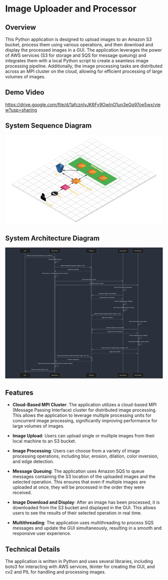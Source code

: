 # Image Uploader and Processor

## Overview

This Python application is designed to upload images to an Amazon S3 bucket, process them using various operations, and then download and display the processed images in a GUI. The application leverages the power of AWS services (S3 for storage and SQS for message queuing) and integrates them with a local Python script to create a seamless image processing pipeline. Additionally, the image processing tasks are distributed across an MPI cluster on the cloud, allowing for efficient processing of large volumes of images.

## Demo Video

https://drive.google.com/file/d/1afcznIvJK6Fy9OwlnO1un3eGq97oe5wx/view?usp=sharing

## System Sequence Diagram

<img src="./Architectrue.jpg" alt="Sequence Diagram" width="100%" height="50%">

## System Architecture Diagram

<img src="./Sequence.jpg" alt="Website Architecture Diagram" width="100%" height="50%">

## Features

- **Cloud-Based MPI Cluster**: The application utilizes a cloud-based MPI (Message Passing Interface) cluster for distributed image processing. This allows the application to leverage multiple processing units for concurrent image processing, significantly improving performance for large volumes of images.

- **Image Upload**: Users can upload single or multiple images from their local machine to an S3 bucket.

- **Image Processing**: Users can choose from a variety of image processing operations, including blur, erosion, dilation, color inversion, and edge detection.

- **Message Queuing**: The application uses Amazon SQS to queue messages containing the S3 location of the uploaded images and the selected operation. This ensures that even if multiple images are uploaded at once, they will be processed in the order they were received.

- **Image Download and Display**: After an image has been processed, it is downloaded from the S3 bucket and displayed in the GUI. This allows users to see the results of their selected operation in real time.

- **Multithreading**: The application uses multithreading to process SQS messages and update the GUI simultaneously, resulting in a smooth and responsive user experience.

## Technical Details

The application is written in Python and uses several libraries, including boto3 for interacting with AWS services, tkinter for creating the GUI, and cv2 and PIL for handling and processing images.

